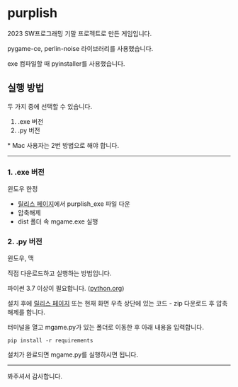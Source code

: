 # purplish

2023 SW프로그래밍 기말 프로젝트로 만든 게임입니다.

pygame-ce, perlin-noise 라이브러리를 사용했습니다.

exe 컴파일할 때 pyinstaller를 사용했습니다.

## 실행 방법
두 가지 중에 선택할 수 있습니다.
1. .exe 버전
2. .py 버전

\* Mac 사용자는 2번 방법으로 해야 합니다.

---

### 1. .exe 버전

윈도우 한정

- [릴리스 페이지](https://github.com/Mu4e/purplish/releases/tag/v0.7.0)에서 purplish_exe 파일 다운
- 압축해제
- dist 폴더 속 mgame.exe 실행

### 2. .py 버전

윈도우, 맥

직접 다운로드하고 실행하는 방법입니다.

파이썬 3.7 이상이 필요합니다. ([python.org](https://www.python.org/))

설치 후에 [릴리스 페이지](https://github.com/Mu4e/purplish/releases/tag/v0.7.0) 또는 현재 화면 우측 상단에 있는 코드 - zip 다운로드 후 압축해제를 합니다.

터미널을 열고 mgame.py가 있는 폴더로 이동한 후 아래 내용을 입력합니다.

```
pip install -r requirements
```

설치가 완료되면 mgame.py를 실행하시면 됩니다.

---

봐주셔서 감사합니다.


